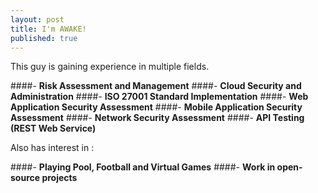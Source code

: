 ```yaml
---
layout: post
title: I'm AWAKE!
published: true
---
```


This guy is gaining experience in multiple fields.

####- __Risk Assessment and Management__
####- __Cloud Security and Administration__
####- __ISO 27001 Standard Implementation__
####- __Web Application Security Assessment__
####- __Mobile Application Security Assessment__
####- __Network Security Assessment__
####- __API Testing (REST Web Service)__


Also has interest in :

####- __Playing Pool, Football and Virtual Games__
####- __Work in open-source projects__
